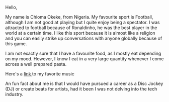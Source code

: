 Hello,

My name is Chioma Okeke, from Nigeria. My favourite sport is Football, although I am not good at playing but I quite enjoy being a spectator. I was attracted to football because of Ronaldinho, he was the best player in the world at a certain time. I like this sport because it is almost like a religion and you can easily strike up conversations with anyone globally because of this game.

I am not exactly sure that I have a favourite food, as I mostly eat depending on my mood. However, I know I eat in a very large quantity whenever I come across a well prepared pasta.

Here's a <a href="https://youtu.be/EZ98IJ0usoE">link </a> to my favorite music

An fun fact about me is that I would have pursued a career as a Disc Jockey (DJ) or create beats for artists, had it been I was not delving into the tech industry.

